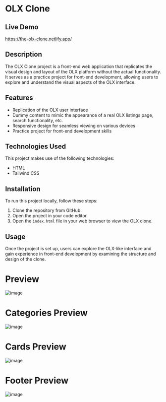 # OLX Clone 

## Live Demo
https://the-olx-clone.netlify.app/

## Description
The OLX Clone project is a front-end web application that replicates the visual design and layout of the OLX platform without the actual functionality. It serves as a practice project for front-end development, allowing users to explore and understand the visual aspects of the OLX interface.

## Features
- Replication of the OLX user interface
- Dummy content to mimic the appearance of a real OLX listings page, search functionality, etc.
- Responsive design for seamless viewing on various devices
- Practice project for front-end development skills

## Technologies Used
This project makes use of the following technologies:
- HTML
- Tailwind CSS

## Installation
To run this project locally, follow these steps:
1. Clone the repository from GitHub.
2. Open the project in your code editor.
3. Open the `index.html` file in your web browser to view the OLX clone.

## Usage
Once the project is set up, users can explore the OLX-like interface and gain experience in front-end development by examining the structure and design of the clone.

# Preview
![image](https://github.com/RafiaZeeshan14/OLX-Clone/assets/141746940/324f8a8e-80d5-4a19-87f1-a03404284363)

# Categories Preview 
![image](https://github.com/RafiaZeeshan14/OLX-Clone/assets/141746940/e1220479-bd02-4a13-b0f1-35a17966a877)

# Cards Preview
![image](https://github.com/RafiaZeeshan14/OLX-Clone/assets/141746940/6e076ff9-0081-43e0-9c30-5217a2b68acb)

# Footer Preview
![image](https://github.com/RafiaZeeshan14/OLX-Clone/assets/141746940/eb3f1b8f-195b-4b10-8fc9-73df0f0f6e86)

